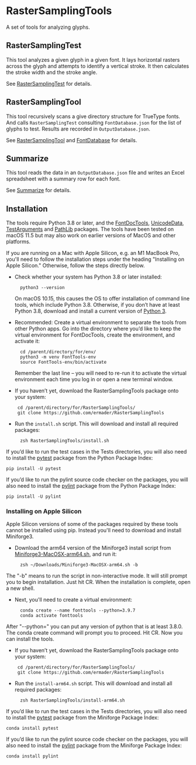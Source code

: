 # RasterSamplingTools
A set of tools for analyzing glyphs.

## RasterSamplingTest
This tool analyzes a given glyph in a given font. It lays horizontal rasters across the glyph and attempts to identify a vertical stroke.
It then calculates the stroke width and the stroke angle.

See [RasterSamplingTest](RasterSamplingTest.md) for details.

## RasterSamplingTool
This tool recursively scans a give directory structure for TrueType fonts. And calls `RasterSamplingTest` consulting `FontDatabase.json` for the list
of glyphs to test. Results are recorded in `OutputDatabase.json`.

See [RasterSamplingTool](RasterSamplingTool.md) and [FontDatabase](FontDatabase.md) for details.

## Summarize
This tool reads the data in an `OutputDatabase.json` file and writes an Excel spreadsheet with a summary row for each font.

See [Summarize](Summarize.md) for details.

## Installation

The tools require Python 3.8 or later, and the [FontDocTools](https://bitbucket.org/LindenbergSW/FontDocTools), [UnicodeData](https://github.com/ermader/UnicodeData), [TestArguments](https://github.com/ermader/TestArguments) and [PathLib](https://github.com/ermader/PathLib) packages. The tools have been tested on macOS 11.5 but may also work on earlier versions of MacOS and other platforms.

If you are running on a Mac with Apple Silicon, e.g. an M1 MacBook Pro, you'll need to follow the installation steps under the heading "Installing on Apple Silicon." Otherwise, follow the steps directly below.

* Check whether your system has Python 3.8 or later installed:

        python3 --version

    On macOS 10.15, this causes the OS to offer installation of command line tools, which include Python 3.8. Otherwise, if you don’t have at least Python 3.8, download and install a current version of [Python 3](https://www.python.org/downloads/mac-osx/).

* Recommended: Create a virtual environment to separate the tools from other Python apps. Go into the directory where you’d like to keep the virtual environment for FontDocTools, create the environment, and activate it:

        cd /parent/directory/for/env/
        python3 -m venv FontTools-env
        source FontTools-env/bin/activate

    Remember the last line – you will need to re-run it to activate the virtual environment each time you log in or open a new terminal window.

 * If you haven’t yet, download the RasterSamplingTools package onto your system:

        cd /parent/directory/for/RasterSamplingTools/
        git clone https://github.com/ermader/RasterSamplingTools

* Run the `install.sh` script. This will download and install all required packages:

        zsh RasterSamplingTools/install.sh

If you’d like to run the test cases in the Tests directories, you will also need to install the [pytest](https://docs.pytest.org/en/latest/index.html) package from the Python Package Index:

    pip install -U pytest

If you’d like to run the pylint source code checker on the packages, you will also need to install the [pylint](https://pylint.readthedocs.io/en/latest/index.html) package from the Python Package Index:

    pip install -U pylint

### Installing on Apple Silicon

Apple Silicon versions of some of the packages required by these tools cannot be installed using pip. Instead you'll need to download and install Miniforge3.

* Download the arm64 version of the Miniforge3 install script from [Miniforge3-MacOSX-arm64.sh](https://github.com/conda-forge/miniforge/releases/latest/download/Miniforge3-MacOSX-arm64.sh), and run it:

        zsh ~/Downloads/Miniforge3-MacOSX-arm64.sh -b

The "-b" means to run the script in non-interactive mode. It will still prompt you to begin installation. Just hit CR. When the installation is complete, open a new shell.

* Next, you'll need to create a virtual environment:

        conda create --name fonttools --python=3.9.7
        conda activate fonttools

After "--python=" you can put any version of python that is at least 3.8.0. The conda create command will prompt you to proceed. Hit CR. Now you can install the tools.

 * If you haven’t yet, download the RasterSamplingTools package onto your system:

        cd /parent/directory/for/RasterSamplingTools/
        git clone https://github.com/ermader/RasterSamplingTools

* Run the `install-arm64.sh` script. This will download and install all required packages:

        zsh RasterSamplingTools/install-arm64.sh

If you’d like to run the test cases in the Tests directories, you will also need to install the [pytest](https://docs.pytest.org/en/latest/index.html) package from the Miniforge Package Index:

    conda install pytest

If you’d like to run the pylint source code checker on the packages, you will also need to install the [pylint](https://pylint.readthedocs.io/en/latest/index.html) package from the Miniforge Package Index:

    conda install pylint


